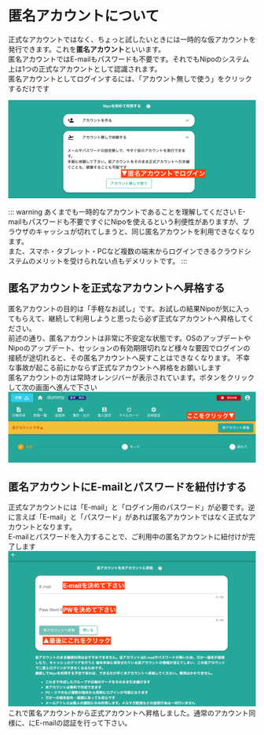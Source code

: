 # 匿名アカウントについて
正式なアカウントではなく、ちょっと試したいときには一時的な仮アカウントを発行できます。これを**匿名アカウント**といいます。  
匿名アカウントではE-mailもパスワードも不要です。それでもNipoのシステム上は1つの正式なアカウントとして認識されます。  
匿名アカウントとしてログインするには、「アカウント無しで使う」をクリックするだけです

![操作ガイド-アカウントを作成しないでNipoを使う](./account/a5.png)

::: warning あくまでも一時的なアカウントであることを理解してください
E-mailもパスワードも不要ですぐにNipoを使えるという利便性がありますが、ブラウザのキャッシュが切れてしまうと、同じ匿名アカウントを利用できなくなります。  
また、スマホ・タブレット・PCなど複数の端末からログインできるクラウドシステムのメリットを受けられない点もデメリットです。
:::

## 匿名アカウントを正式なアカウントへ昇格する
匿名アカウントの目的は「手軽なお試し」です。お試しの結果Nipoが気に入ってもらえて、継続して利用しようと思ったら必ず正式なアカウントへ昇格してください。  
前述の通り、匿名アカウントは非常に不安定な状態です。OSのアップデートやNipoのアップデート、セッションの有効期限切れなど様々な要因でログインの接続が途切れると、その匿名アカウントへ戻すことはできなくなります。
不幸な事故が起こる前にかならず正式なアカウントへ昇格をお願いします  
匿名アカウントの方は常時オレンジバーが表示されています。ボタンをクリックして次の画面へ進んで下さい
![操作ガイド-匿名のアカウントを正式なアカウントへ昇格する手順](./account/a6.png)

## 匿名アカウントにE-mailとパスワードを紐付けする
正式なアカウントには「E-mail」と「ログイン用のパスワード」が必要です。逆に言えば「E-mail」と「パスワード」があれば匿名アカウントではなく正式なアカウントとなります。  
E-mailとパスワードを入力することで、ご利用中の匿名アカウントに紐付けが完了します
![操作ガイド-匿名のアカウントにE-mailを登録する](./account/a7.png)
これで匿名アカウントから正式アカウントへ昇格しました。通常のアカウント同様に、にE-mailの認証を行って下さい。

